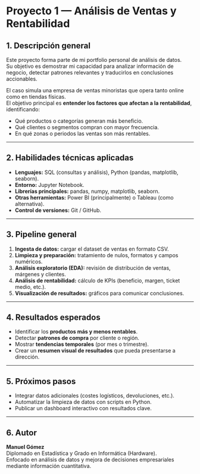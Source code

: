 # Proyecto 1 — Análisis de Ventas y Rentabilidad 

## 1. Descripción general

Este proyecto forma parte de mi portfolio personal de análisis de datos.  
Su objetivo es demostrar mi capacidad para analizar información de negocio, detectar patrones relevantes y traducirlos en conclusiones accionables.

El caso simula una empresa de ventas minoristas que opera tanto online como en tiendas físicas.  
El objetivo principal es **entender los factores que afectan a la rentabilidad**, identificando:

- Qué productos o categorías generan más beneficio.  
- Qué clientes o segmentos compran con mayor frecuencia.  
- En qué zonas o periodos las ventas son más rentables.  

---

## 2. Habilidades técnicas aplicadas

- **Lenguajes:** SQL (consultas y análisis), Python (pandas, matplotlib, seaborn).  
- **Entorno:** Jupyter Notebook.  
- **Librerías principales:** pandas, numpy, matplotlib, seaborn.  
- **Otras herramientas:** Power BI (principalmente) o Tableau (como alternativa).  
- **Control de versiones:** Git / GitHub.  

---

## 3. Pipeline general

1. **Ingesta de datos:** cargar el dataset de ventas en formato CSV.  
2. **Limpieza y preparación:** tratamiento de nulos, formatos y campos numéricos.  
3. **Análisis exploratorio (EDA):** revisión de distribución de ventas, márgenes y clientes.  
4. **Análisis de rentabilidad:** cálculo de KPIs (beneficio, margen, ticket medio, etc.).  
5. **Visualización de resultados:** gráficos para comunicar conclusiones.  

---

## 4. Resultados esperados

- Identificar los **productos más y menos rentables**.  
- Detectar **patrones de compra** por cliente o región.  
- Mostrar **tendencias temporales** (por mes o trimestre).  
- Crear un **resumen visual de resultados** que pueda presentarse a dirección.  

---

## 5. Próximos pasos

- Integrar datos adicionales (costes logísticos, devoluciones, etc.).  
- Automatizar la limpieza de datos con scripts en Python.  
- Publicar un dashboard interactivo con resultados clave.  

---

## 6. Autor

**Manuel Gómez**  
Diplomado en Estadística y Grado en Informática (Hardware).  
Enfocado en análisis de datos y mejora de decisiones empresariales mediante información cuantitativa.  

